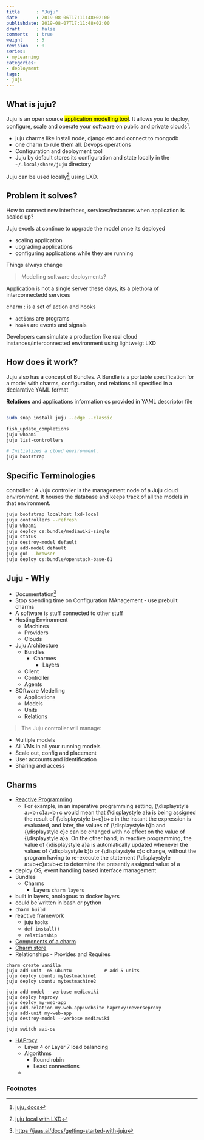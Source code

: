```yaml
---
title      : "Juju"
date       : 2019-08-06T17:11:48+02:00
publishdate: 2019-08-07T17:11:48+02:00
draft      : false
comments   : true
weight     : 5
revision   : 0
series:
- myLearning
categories:
- deployment
tags:
- juju
---
```


## What is juju?

Juju is an open source <mark>application modelling tool</mark>. It allows you to deploy, configure, scale and operate your software on public and private clouds[^1].

* juju charms like install node, django etc and connect to mongodb
* one charm to rule them all. Devops operations
* Configuration and deployment tool
* Juju by default stores its configuration and state locally in the `~/.local/share/juju` directory
<!-- more -->

Juju can be used locally[^2] using LXD.

## Problem it solves?

How to connect new interfaces, services/instances when application is scaled up?

Juju excels at continue to upgrade the model once its deployed

* scaling application
* upgrading applications
* configuring applications while they are running

Things always change

> Modelling software deployments?

Application is not a single server these days, its a plethora of interconnectedd services


charm
: is a set of action and hooks
+ `actions` are programs
+ `hooks` are events and signals

Developers can simulate a production like real cloud instances/interconnected environment using lightweigt LXD

##  How does it work?

Juju also has a concept of Bundles. A Bundle is a portable specification for a model with charms, configuration, and relations all specified in a declarative YAML format

**Relations** and applications information os provided in YAML descriptor file

```sh

sudo snap install juju --edge --classic

fish_update_completions
juju whoami
juju list-controllers

# Initializes a cloud environment.
juju bootstrap
```

## Specific Terminologies

controller
: A Juju controller is the management node of a Juju cloud environment. It houses the database and keeps track of all the models in that environment.

```sh
juju bootstrap localhost lxd-local
juju controllers --refresh
juju whoami
juju deploy cs:bundle/mediawiki-single
juju status
juju destroy-model default
juju add-model default
juju gui --browser
juju deploy cs:bundle/openstack-base-61
```

## Juju - WHy

* Documentation[^4]
* Stop spending time on Configuration MAnagement - use prebuilt charms
* A software is stuff connected to other stuff
* Hosting Environment
  * Machines
  * Providers
  * Clouds
* Juju Architecture
  * Bundles
    * Charmes
      * Layers
  * Client
  * Controller
  * Agents
* SOftware Medelling
  * Applications
  * Models
  * Units
  * Relations

> The Juju controller will manage:

* Multiple models
* All VMs in all your running models
* Scale out, config and placement
* User accounts and identification
* Sharing and access

## Charms

* [Reactive Programming](https://en.wikipedia.org/wiki/Reactive_programming)
  * For example, in an imperative programming setting, {\displaystyle a:=b+c}a:=b+c would mean that {\displaystyle a}a is being assigned the result of {\displaystyle b+c}b+c in the instant the expression is evaluated, and later, the values of {\displaystyle b}b and {\displaystyle c}c can be changed with no effect on the value of {\displaystyle a}a. On the other hand, in reactive programming, the value of {\displaystyle a}a is automatically updated whenever the values of {\displaystyle b}b or {\displaystyle c}c change, without the program having to re-execute the statement {\displaystyle a:=b+c}a:=b+c to determine the presently assigned value of a
* deploy OS, event handling based interface management
* Bundles
  * Charms
    * Layers `charm layers`
* built in layers, anologous to docker layers
* could be written in bash or python
* `charm build`
* reactive framework
  * juju `hooks`
  * `def install()`
  * `relationship`
* [Components of a charm](https://jaas.ai/docs/components-of-a-charm)
* [Charm store](https://jaas.ai/store)
* Relationships - Provides and Requires

```
charm create vanilla
juju add-unit -n5 ubuntu            # add 5 units
juju deploy ubuntu mytestmachine1
juju deploy ubuntu mytestmachine2

juju add-model --verbose mediawiki
juju deploy haproxy
juju deploy my-web-app
juju add-relation my-web-app:website haproxy:reverseproxy
juju add-unit my-web-app
juju destroy-model --verbose mediawiki

juju switch avi-os
```

* [HAProxy](https://www.youtube.com/watch?v=1deGB63U7d4)
  * Layer 4 or Layer 7 load balancing
  * Algorithms
    * Round robin
    * Least connections
  *

### Footnotes

[^1]: [juju, docs](https://jaas.ai/docs)
[^2]: [juju local with LXD](https://jaas.ai/docs/lxd-cloud)
[^3]: https://www.youtube.com/watch?v=yuIt8D5ijYQ
[^4]: https://jaas.ai/docs/getting-started-with-juju
[^5]: https://github.com/juju/hello-juju
[^6]: https://github.com/juju/hello-juju-charm
